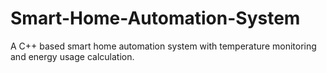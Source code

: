 # Smart-Home-Automation-System
A C++ based smart home automation system with temperature monitoring and energy usage calculation.
